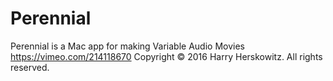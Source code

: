 # Perennial
Perennial is a Mac app for making Variable Audio Movies
https://vimeo.com/214118670
Copyright © 2016 Harry Herskowitz. All rights reserved.
